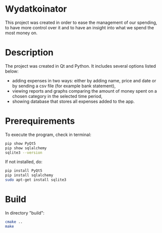 # Wydatkoinator
This project was created in order to ease the management of our spending, to have more control over it and to have an insight into what we spend the most money on.

# Description
The project was created in Qt and Python. It includes several options listed below:
- adding expenses in two ways: either by adding name, price and date or by sending a csv file (for example bank statement),
- viewing reports and graphs comparing the amount of money spent on a chosen category in the selected time period,
- showing database that stores all expenses added to the app.

# Prerequirements
To execute the program, check in terminal:
```bash
pip show PyQt5
pip show sqlalchemy
sqlite3 --version
```
If not installed, do:
```bash
pip install PyQt5
pip install sqlalchemy
sudo apt-get install sqlite3
```

# Build
In directory "build":
```bash
cmake ..
make
```
